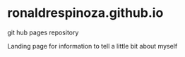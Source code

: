 # ronaldrespinoza.github.io
git hub pages repository

Landing page for information to tell a little bit about myself

